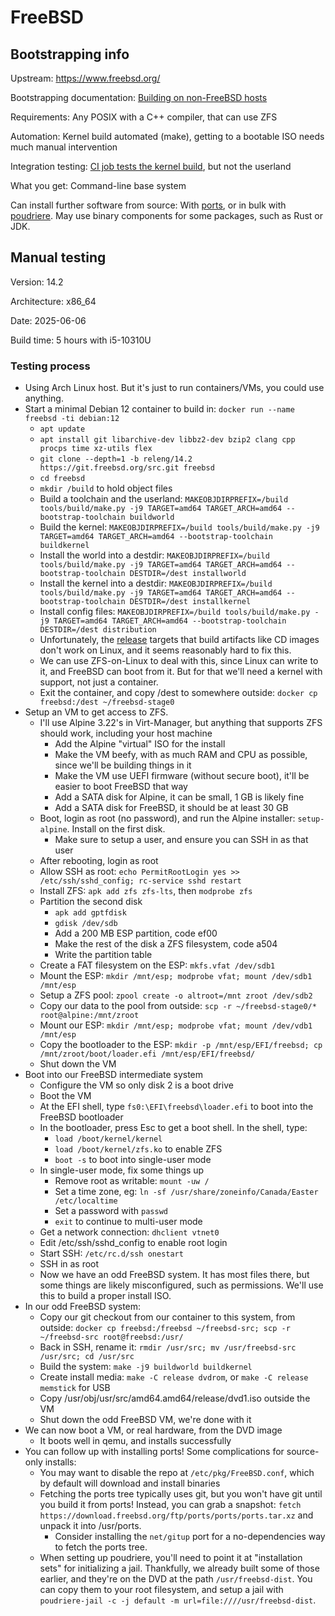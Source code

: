 # FreeBSD

## Bootstrapping info

Upstream: https://www.freebsd.org/

Bootstrapping documentation: [Building on non-FreeBSD hosts](https://docs.freebsd.org/en/books/handbook/cutting-edge/#building-on-non-freebsd-hosts)

Requirements: Any POSIX with a C++ compiler, that can use ZFS

Automation: Kernel build automated (make), getting to a bootable ISO needs much manual intervention

Integration testing: [CI job tests the kernel build](https://github.com/freebsd/freebsd-src/blob/main/.github/workflows/cross-bootstrap-tools.yml), but not the userland

What you get: Command-line base system

Can install further software from source: With [ports](https://docs.freebsd.org/en/books/handbook/ports/), or in bulk with [poudriere](https://github.com/freebsd/poudriere/wiki). May use binary components for some packages, such as Rust or JDK.

## Manual testing

Version: 14.2

Architecture: x86_64

Date: 2025-06-06

Build time: 5 hours with i5-10310U

### Testing process

* Using Arch Linux host. But it's just to run containers/VMs, you could use anything.
* Start a minimal Debian 12 container to build in: `docker run --name freebsd -ti debian:12`
  * `apt update`
  * `apt install git libarchive-dev libbz2-dev bzip2 clang cpp procps time xz-utils flex`
  * `git clone --depth=1 -b releng/14.2 https://git.freebsd.org/src.git freebsd`
  * `cd freebsd`
  * `mkdir /build` to hold object files
  * Build a toolchain and the userland: `MAKEOBJDIRPREFIX=/build tools/build/make.py -j9 TARGET=amd64 TARGET_ARCH=amd64 --bootstrap-toolchain buildworld`
  * Build the kernel: `MAKEOBJDIRPREFIX=/build tools/build/make.py -j9 TARGET=amd64 TARGET_ARCH=amd64 --bootstrap-toolchain buildkernel`
  * Install the world into a destdir: `MAKEOBJDIRPREFIX=/build tools/build/make.py -j9 TARGET=amd64 TARGET_ARCH=amd64 --bootstrap-toolchain DESTDIR=/dest installworld`
  * Install the kernel into a destdir: `MAKEOBJDIRPREFIX=/build tools/build/make.py -j9 TARGET=amd64 TARGET_ARCH=amd64 --bootstrap-toolchain DESTDIR=/dest installkernel`
  * Install config files: `MAKEOBJDIRPREFIX=/build tools/build/make.py -j9 TARGET=amd64 TARGET_ARCH=amd64 --bootstrap-toolchain DESTDIR=/dest distribution`
  * Unfortunately, the [release](https://man.freebsd.org/cgi/man.cgi?query=release&sektion=7&apropos=0&manpath=FreeBSD+14.3-RELEASE+and+Ports) targets that build artifacts like CD images don't work on Linux, and it seems reasonably hard to fix this.
  * We can use ZFS-on-Linux to deal with this, since Linux can write to it, and FreeBSD can boot from it. But for that we'll need a kernel with support, not just a container.
  * Exit the container, and copy /dest to somewhere outside: `docker cp freebsd:/dest ~/freebsd-stage0`
* Setup an VM to get access to ZFS.
  * I'll use Alpine 3.22's in Virt-Manager, but anything that supports ZFS should work, including your host machine
    * Add the Alpine "virtual" ISO for the install
    * Make the VM beefy, with as much RAM and CPU as possible, since we'll be building things in it
    * Make the VM use UEFI firmware (without secure boot), it'll be easier to boot FreeBSD that way
    * Add a SATA disk for Alpine, it can be small, 1 GB is likely fine
    * Add a SATA disk for FreeBSD, it should be at least 30 GB
  * Boot, login as root (no password), and run the Alpine installer: `setup-alpine`. Install on the first disk.
    * Make sure to setup a user, and ensure you can SSH in as that user
  * After rebooting, login as root
  * Allow SSH as root: `echo PermitRootLogin yes >> /etc/ssh/sshd_config; rc-service sshd restart`
  * Install ZFS: `apk add zfs zfs-lts`, then `modprobe zfs`
  * Partition the second disk
    * `apk add gptfdisk`
    * `gdisk /dev/sdb`
    * Add a 200 MB ESP partition, code ef00
    * Make the rest of the disk a ZFS filesystem, code a504
    * Write the partition table
  * Create a FAT filesystem on the ESP: `mkfs.vfat /dev/sdb1`
  * Mount the ESP: `mkdir /mnt/esp; modprobe vfat; mount /dev/sdb1 /mnt/esp`
  * Setup a ZFS pool: `zpool create -o altroot=/mnt zroot /dev/sdb2`
  * Copy our data to the pool from outside: `scp -r ~/freebsd-stage0/* root@alpine:/mnt/zroot`
  * Mount our ESP: `mkdir /mnt/esp; modprobe vfat; mount /dev/vdb1 /mnt/esp`
  * Copy the bootloader to the ESP: `mkdir -p /mnt/esp/EFI/freebsd; cp /mnt/zroot/boot/loader.efi /mnt/esp/EFI/freebsd/`
  * Shut down the VM
* Boot into our FreeBSD intermediate system
  * Configure the VM so only disk 2 is a boot drive
  * Boot the VM
  * At the EFI shell, type `fs0:\EFI\freebsd\loader.efi` to boot into the FreeBSD bootloader
  * In the bootloader, press Esc to get a boot shell. In the shell, type:
    * `load /boot/kernel/kernel`
    * `load /boot/kernel/zfs.ko` to enable ZFS
    * `boot -s` to boot into single-user mode
  * In single-user mode, fix some things up
    * Remove root as writable: `mount -uw /`
    * Set a time zone, eg: `ln -sf /usr/share/zoneinfo/Canada/Easter /etc/localtime`
    * Set a password with `passwd`
    * `exit` to continue to multi-user mode
  * Get a network connection: `dhclient vtnet0`
  * Edit /etc/ssh/sshd_config to enable root login
  * Start SSH: `/etc/rc.d/ssh onestart`
  * SSH in as root
  * Now we have an odd FreeBSD system. It has most files there, but some things are likely misconfigured, such as permissions. We'll use this to build a proper install ISO.
* In our odd FreeBSD system:
  * Copy our git checkout from our container to this system, from outside: `docker cp freebsd:/freebsd ~/freebsd-src; scp -r ~/freebsd-src root@freebsd:/usr/`
  * Back in SSH, rename it: `rmdir /usr/src; mv /usr/freebsd-src /usr/src; cd /usr/src`
  * Build the system: `make -j9 buildworld buildkernel`
  * Create install media: `make -C release dvdrom`, or `make -C release memstick` for USB
  * Copy /usr/obj/usr/src/amd64.amd64/release/dvd1.iso outside the VM
  * Shut down the odd FreeBSD VM, we're done with it
* We can now boot a VM, or real hardware, from the DVD image
  * It boots well in qemu, and installs successfully
* You can follow up with installing ports! Some complications for source-only installs:
  * You may want to disable the repo at `/etc/pkg/FreeBSD.conf`, which by default will download and install binaries
  * Fetching the ports tree typically uses git, but you won't have git until you build it from ports! Instead, you can grab a snapshot: `fetch https://download.freebsd.org/ftp/ports/ports/ports.tar.xz` and unpack it into /usr/ports.
    * Consider installing the `net/gitup` port for a no-dependencies way to fetch the ports tree.
  * When setting up poudriere, you'll need to point it at "installation sets" for initializing a jail. Thankfully, we already built some of those earlier, and they're on the DVD at the path `/usr/freebsd-dist`. You can copy them to your root filesystem, and setup a jail with `poudriere-jail -c -j default -m url=file:////usr/freebsd-dist`.
